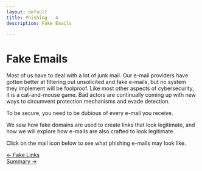 ```yaml
---
layout: default
title: Phishing - 4
description: Fake Emails

---
```

# Fake Emails

Most of us have to deal with a lot of junk mail. Our e-mail providers have gotten better at filtering out unsolicited and fake e-mails, but no system they implement will be foolproof. Like most other aspects of cybersecurity, it is a cat-and-mouse game. Bad actors are continually coming up with new ways to circumvent protection mechanisms and evade detection.

To be secure, you need to be dubious of every e-mail you receive.

We saw how fake domains are used to create links that look legitimate, and now we will explore how e-mails are also crafted to look legitimate.

Click on the mail icon below to see what phishing e-mails may look like.

[← Fake Links](./fake_links.html "Fake Links")  
[Summary →](./phishing_summary.html "Summary")